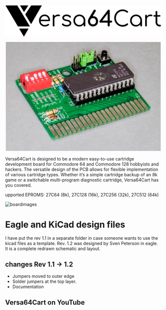 
![logo](v1.2&#32;(eagle)/pictures/logo.png)

<p align="center"><img src="v1.2&#32;(eagle)/pictures/DSC_0501-2.JPG" alt="boardimage_v1_2" width="500"/></p>

Versa64Cart is designed to be a modern easy-to-use cartridge development board for Commodore 64 and Commodore 128 hobbyists and hackers. The versatile design of the PCB allows for flexible implementation of various cartridge types. Whether it’s a simple cartridge backup of an 8k game or a switchable multi-program diagnostic cartridge, Versa64Cart has you covered.

upported EPROMS: 27C64 (8k), 27C128 (16k), 27C256 (32k), 27C512 (64k)

![boardimages](pcb.png)

# Eagle and KiCad design files
I have put the rev 1.1 in a separate folder in case someone wants to use the kicad files as a template.
Rev. 1.2 was designed by Sven Peterson in eagle. It is a complete redrawn schematic and layout.

## changes Rev 1.1 -> 1.2
- Jumpers moved to outer edge
- Solder jumpers at the top layer.
- Documentation

## Versa64Cart on YouTube

